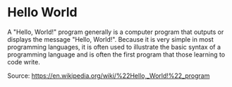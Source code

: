 # Hello World
A "Hello, World!" program generally is a computer program that outputs or displays the message "Hello, World!". Because it is very simple in most programming languages, it is often used to illustrate the basic syntax of a programming language and is often the first program that those learning to code write.

Source: https://en.wikipedia.org/wiki/%22Hello,_World!%22_program
